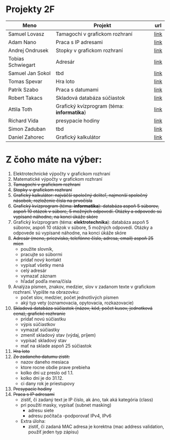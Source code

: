 # Projekty 2F
Meno|Projekt|url
-|-|-|
Samuel Lovasz |Tamagochi v grafickom rozhraní |[link](https://trello.com/c/EDD2DM6V/1-samuel-lov%C3%A1sz-projekt)
Adam Nano| Praca s IP adresami | [link](https://trello.com/c/EDudAD68/2-adam-na%C5%84o-projekt)
Andrej Ondrusek | Stopky v grafickom rozhraní |[link](https://trello.com/c/oiqN5dBw/3-andrej-ondru%C5%A1ek-projekt)
Tobias Schwiegart | Adresár |[link](https://trello.com/c/qVloD2hV/4-tobias-schweigart-projekt)
Samuel Jan Sokol | tbd |[link](https://trello.com/c/vQIybvdD/5-samuel-sokol-projekt)
Tomas Spevar | Hra loto |[link](https://trello.com/c/cwSmSHEY/6-tom%C3%A1%C5%A1-spev%C3%A1r-projekt)
Patrik Szabo | Praca s datumami |[link](https://trello.com/c/Jps15wFs/7-patrik-szabo-projekt)
Robert Takacs | Skladová databáza súčiastok |[link](https://trello.com/c/8QevU1Zu/8-robert-tak%C3%A1cs-projekt)
Attila Toth | Grafický kvízprogram (téma: **informatika**) |[link](https://trello.com/c/4cIPPreX/9-attila-t%C3%B3th-projekt)
Richard Vida | presypacie hodiny |[link](https://trello.com/c/rg84t45J/10-richard-vida-projekt)
Simon Zaduban | tbd |[link](https://trello.com/c/5quZ6R8q/11-simon-zaduban-projekt)
Daniel Zahorec| Grafický kalkulátor |[link](https://trello.com/c/1iwYMFe0/12-daniel-z%C3%A1horec-projekt)

# Z čoho máte na výber:
1. Elektrotechnické výpočty v grafickom rozhraní
1. Matematické výpočty v grafickom rozhraní
1. ~~Tamagochi v grafickom rozhraní~~
1. ~~Stopky v grafickom rozhraní~~
1. ~~Grafický kalkulátor: najväčší spoločný deliteľ, najmenší spoločný násobok, rozloženie čísla na prvočísla~~
1. ~~Grafický kvízprogram (téma: **informatika**): databáza aspoň 5 súborov, aspoň 10 otázok v súbore, 5 možných odpovedí. Otázky a odpovede sú vypísané náhodne, na konci úkáže skóre~~
1. Grafický kvízprogram (téma: **elektrotechnika**): databáza aspoň 5 súborov, aspoň 10 otázok v súbore, 5 možných odpovedí. Otázky a odpovede sú vypísané náhodne, na konci úkáže skóre
1. ~~Adresár (meno, priezvisko, telefónne číslo, adresa, email) aspoň 25 mien~~
    - použite slovník, 
    - pracujte so súbormi 
    - pridať nový kontakt
    - vypísať všetky mená
    - celý adresár
    - vymazať záznam
    - hľadať podľa mena/čísla
1. Analýza písmen, znakov, medzier, slov v zadanom texte v grafickom rozhraní. Vypíšte na obrazovku:
    - počet slov, medzier, počet jednotlivých písmen
    - aký typ vety (oznamovacia, opytovacia, rozkazovacie)
1. ~~Skladová databáza súčiastok (názov, kód, počet kusov, jednotková cena), grafické rozhranie~~
    - pridať novú súčiastku
    - výpis súčiastkov
    - vymazať súčiastky
    - zmeniť skladový stav (výdaj, príjem)
    - vypísač skladový stav
    - mať na sklade aspoň 25 súčiastok
1. ~~Hra loto~~
1. ~~Zo zadaneho datumu zistit:~~
    - nazov daneho mesiaca
    - ktore rocne obdie prave prebieha
    - kolko dni uz preslo od 1.1.
    - kolko dni je do 31.12.
    - ci dany rok je priestupovy
1. ~~Presypacie hodiny~~
1. ~~Praca s IP adresami~~
    - zistiť, či zadaný text je IP číslo, ak áno, tak aká kategória (class)
    - pri použití masky, vypísať (subnet masking)
        - adresu siete
        - adresu počítača
    -podporovať IPv4, IPv6
    - Extra úloha:
        - zistiť, či zadaná MAC adresa je korektna (mac address validation, použiť jeden typ zápisu)

